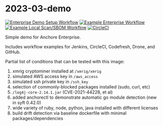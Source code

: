 # 2023-03-demo

[![Enterprise Demo Setup Workflow](https://github.com/pvnovarese/2023-03-demo/actions/workflows/enterprise_demo_setup.yaml/badge.svg)](https://github.com/pvnovarese/2023-03-demo/actions/workflows/enterprise_demo_setup.yaml)
[![Example Enterprise Workflow](https://github.com/pvnovarese/2023-03-demo/actions/workflows/example_enterprise.yaml/badge.svg)](https://github.com/pvnovarese/2023-03-demo/actions/workflows/example_enterprise.yaml)
[![Example Local Scan/SBOM Workflow](https://github.com/pvnovarese/2023-03-demo/actions/workflows/example_local.yaml/badge.svg)](https://github.com/pvnovarese/2023-03-demo/actions/workflows/example_local.yaml)
[![CircleCI](https://dl.circleci.com/status-badge/img/gh/pvnovarese/2023-03-demo/tree/main.svg?style=shield)](https://dl.circleci.com/status-badge/redirect/gh/pvnovarese/2023-03-demo/tree/main)

Simple demo for Anchore Enterprise.

Includes workflow examples for Jenkins, CircleCI, Codefresh, Drone, and GitHub.

Partial list of conditions that can be tested with this image:

1. xmrig cryptominer installed at `/xmrig/xmrig`
2. simulated AWS access key in `/aws_access`
3. simulated ssh private key in `/ssh_key`
4. selection of commonly-blocked packages installed (sudo, curl, etc)
5. `/log4j-core-2.14.1.jar` (CVE-2021-44228, et al)
6. added anchorectl to demonstrate automatic go module detection (new in syft 0.42.0)
7. wide variety of ruby, node, python, java installed with different licenses
8. build drift detection via baseline dockerfile with minimal packages/dependencies
